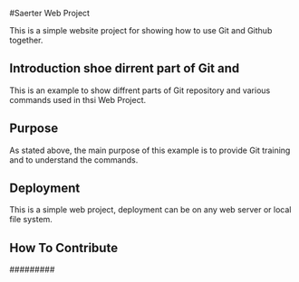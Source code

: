 #Saerter Web Project

This is a simple website project for showing how to use Git and Github together.

## Introduction shoe dirrent part of Git and 
This is an example to show diffrent parts of Git repository and various commands used in thsi Web Project. 

## Purpose
As stated above, the main purpose of this example is to provide Git training and to understand the commands.

## Deployment
This is a simple  web project, deployment can be on any web server or local file system. 

## How To Contribute

#########